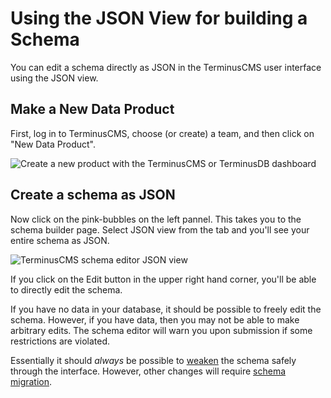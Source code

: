# Using the JSON View for building a Schema

You can edit a schema directly as JSON in the TerminusCMS user
interface using the JSON view.

## Make a New Data Product

First, log in to TerminusCMS, choose (or create) a team, and then
click on "New Data Product".

<img src="https://assets.terminusdb.com/docs/new-data-product.png" alt="Create a new product with the TerminusCMS or TerminusDB dashboard">

## Create a schema as JSON

Now click on the pink-bubbles on the left pannel. This takes you to
the schema builder page. Select JSON view from the tab and you'll see your
entire schema as JSON.

<img src="https://assets.terminusdb.com/docs/schema-as-code.png" alt="TerminusCMS schema editor JSON view">

If you click on the Edit button in the upper right hand corner, you'll
be able to directly edit the schema.

If you have no data in your database, it should be possible to freely
edit the schema. However, if you have data, then you may not be able
to make arbitrary edits. The schema editor will warn you upon
submission if some restrictions are violated.

Essentially it should *always* be possible to
[weaken](../explanations/weakening.md) the schema safely through the
interface. However, other changes will require [schema
migration](../reference-guides/schema-migration.md).
